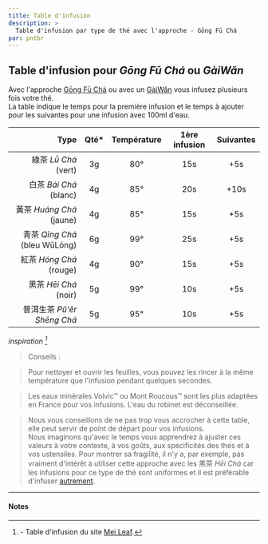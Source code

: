 ```yaml
---
title: Table d'infusion
description: >
  Table d'infusion par type de thé avec l'approche - Gōng Fū Chá
par: pntbr
---
```


## Table d'infusion pour _Gōng Fū Chá_ ou _GàiWǎn_
  
Avec l'approche [Gōng Fū Chá](../intermediaire/gong-fu-cha-pao-fa) ou avec un [GàiWǎn](../intermediaire/gai-wan-pao-fa) vous infusez plusieurs fois votre thé.  
La table indique le temps pour la première infusion et le temps à ajouter pour les suivantes pour une infusion avec 100ml d'eau.

|               Type           | Qté*  | Température | 1ère infusion | Suivantes |
| ---------------------------: | :---: | :---------: | :-----------: | :-------: |
| 綠茶 _Lǜ Chá_ (vert)          |  3g   |     80°     |      15s      |    +5s    |
| 白茶 _Bái Chá_ (blanc)        |  4g   |     85°     |      20s      |   +10s    |
| 黃茶 _Huáng Chá_ (jaune)      |  4g   |     85°     |      15s      |    +5s    |
| 青茶 _Qīng Chá_ (bleu WūLóng) |  6g   |     99°     |      25s      |    +5s    |
| 紅茶 _Hóng Chá_ (rouge)       |  4g   |     90°     |      15s      |    +5s    |
| 黑茶 _Hēi Chá_ (noir)         |  5g   |     99°     |      10s      |    +5s    |
| 普洱生茶 _Pǔ'ěr Shēng Chá_     |  5g   |     95°     |      10s      |    +5s    |

_inspiration [^1]_

> Conseils :

> Pour nettoyer et ouvrir les feuilles, vous pouvez les rincer à la même température que l'infusion pendant quelques secondes.

> Les eaux minérales Volvic™ ou Mont Roucous™ sont les plus adaptées en France pour vos infusions. L'eau du robinet est déconseillée.

> Nous vous conseillons de ne pas trop vous accrocher à cette table, elle peut servir de point de départ pour vos infusions.  
> Nous imaginons qu'avec le temps vous apprendrez à ajuster ces valeurs à votre contexte, à vos goûts, aux spécificités des thés et à vos ustensiles.
> Pour montrer sa fragilité, il n'y a, par exemple, pas vraiment d'intérêt à utiliser cette approche avec les 黑茶 _Hēi Chá_ car les infusions pour ce type de thé sont uniformes et il est préférable d'infuser [autrement](../intermediaire/zhu-pao-fa).

---
#### Notes

[^1]: \- Table d'infusion du site [Mei Leaf](https://meileaf.com/article/basic-brewing-guide/).
